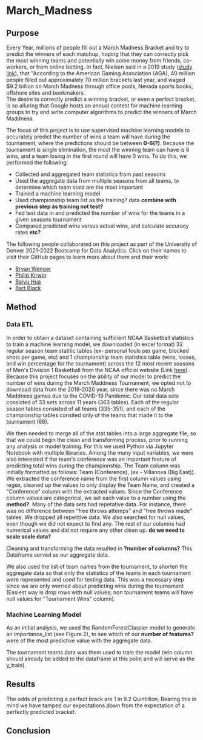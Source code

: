 # March_Madness

## Purpose
Every Year, millions of people fill out a March Madness Bracket and try to predict the winners of each matchup, hoping that they can correctly pick the most winning teams and potentially win some money from friends, co-workers, or from online betting.  In fact, Nielsen said in a 2019 study ([study link](https://www.nielsen.com/wp-content/uploads/sites/3/2019/04/case-study-brackets-and-baskest-2016.pdf)), that "According to the American Gaming Association (AGA), 40 million people filled out approximately 70 million brackets last year, and waged $9.2 billion on March Madness through office pools, Nevada sports books, offshore sites and bookmakers.  
The desire to correctly predict a winning bracket, or even a perfect bracket, is so alluring that Google hosts an annual contest for machine learning groups to try and write computer algorithms to predict the winners of March Maddness.

The focus of this project is to use supervised machine learning models to accurately predict the number of wins a team will have during the tournament, where the predictions should be between **0-6(?)**.  Because the tournament is single elimination, the most the winning team can have is 6 wins, and a team losing in the first round will have 0 wins.  To do this, we performed the following:
* Collected and aggregated team statistics from past seasons
* Used the aggregate data from multiple seasons from all teams, to determine which team stats are the most important
* Trained a machine learning model
* Used championship team list as the training? data **combine with previous step as training not test?**
* Fed test data in and predicted the number of wins for the teams in a given seasons tournament
* Compared predicted wins versus actual wins, and calculate accuracy rates **etc?**

The following people collaborated on this project as part of the University of Denver 2021-2022 Bootcamp for Data Analytics.  Click on their names to visit their GitHub pages to learn more about them and their work:
* [Bryan Wenger](https://github.com/bwengerDU)
* [Philip Kirwin](https://github.com/pheel24)
* [Baiyu Hua](https://github.com/harryhua2021)
* [Bart Black](https://github.com/bartblack13)


## Method

### Data ETL
In order to obtain a dataset containing sufficient NCAA Basketball statistics to train a machine learning model, we downloaded (in excel format) 32 regular season team statitic tables (ex- personal fouls per game, blocked shots per game, etc) and 1 championship team statistics table (wins, losses, and win percentage for the tournament) across the 12 most recent seasons of Men's Division 1 Basketball from the NCAA official website (Link [here](https://stats.ncaa.org/rankings/change_sport_year_div)).  Because this project focuses on the ability of our model to predict the number of wins during the March Maddness Tournament, we opted not to download data from the 2019-2020 year, since there was no March Maddness games due to the COVID-19 Pandemic. Our total data sets consisted of 33 sets across 11 years (363 tables).  Each of the regular season tables consisted of all teams (335-351), and each of the championship tables consited only of the teams that made it to the tournament (68).

We then needed to merge all of the stat tables into a large aggregate file, so that we could begin the clean and transforming process, prior to running any analysis or model training.  For this we used Python via Jupyter Notebook with multiple libraries.  Among the many input variables, we were also interested if the team's conference was an important feature of predicting total wins during the championship.  The Team column was initially formatted as follows: Team (Conference), (ex - Villanova (Big East)).  We extracted the conference name from the first column values using regex, cleaned up the values to only display the Team Name, and created a "Conference" column with the extracted values.  Since the Conference column values are categorical, we set each value to a number using the **method?**.  Many of the data sets had repetative data.  For instance, there was no difference between "free throws attemps" and "free throws made" tables.  We dropped all repetitive data.  We also searched for null values, even though we did not expect to find any.  The rest of our columns had numerical values and did not require any other clean up.  **do we need to scale scale data?**

Cleaning and transforming the data resulted in **?number of columns?**  This Dataframe served as our aggregate data.

We also used the list of team names from the tournament, to shorten the aggregate data so that only the statistics of the teams in each tournament were represented and used for testing data.  This was a necessary step since we are only worried about predicting wins during the tournament (Easiest way is drop rows with null values; non tournament teams will have null values for "Tournament Wins" column).

### Machine Learning Model
As an initial analysis, we used the RandomForestClassier model to generate an importance_list (see Figure 2), to see which of our **number of features?** were of the most predictive value with the aggregate data.

The tournament teams data was them used to train the model (win column should already be added to the dataframe at this point and will serve as the y_train).


## Results

The odds of predicting a perfect brack are 1 in 9.2 Quintillion. Bearing this in mind we have tamped our expectations down from the expectation of a perfectly predicted bracket. 
## Conclusion
